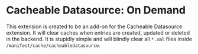 # Cacheable Datasource: On Demand

This extension is created to be an add-on for the Cacheable Datasource extension. It will clear caches when entries are created, updated or deleted in the backend. It is stupidly simple and will blindly clear all `*.xml` files inside `/manifest/cache/cacheabledatasource`.
